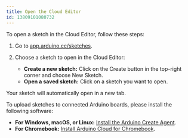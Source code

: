 ```yaml
---
title: Open the Cloud Editor
id: 13809101080732
---
```


To open a sketch in the Cloud Editor, follow these steps:

1. Go to [app.arduino.cc/sketches](app.arduino.cc/sketches).

1. Choose a sketch to open in the Cloud Editor:

    - **Create a new sketch:** Click on the Create button in the top-right corner and choose New Sketch.
    - **Open a saved sketch:** Click on a sketch you want to open.

Your sketch will automatically open in a new tab.

To upload sketches to connected Arduino boards, please install the following software:

- **For Windows, macOS, or Linux:** [Install the Arduino Create Agent](https://support.arduino.cc/hc/en-us/articles/360014869820-Install-the-Arduino-Create-Agent).
- **For Chromebook:** [Install Arduino Cloud for Chromebook](https://support.arduino.cc/hc/en-us/articles/360016495639-Use-Arduino-with-Chromebook#install-arduino-cloud-for-chromebook).
